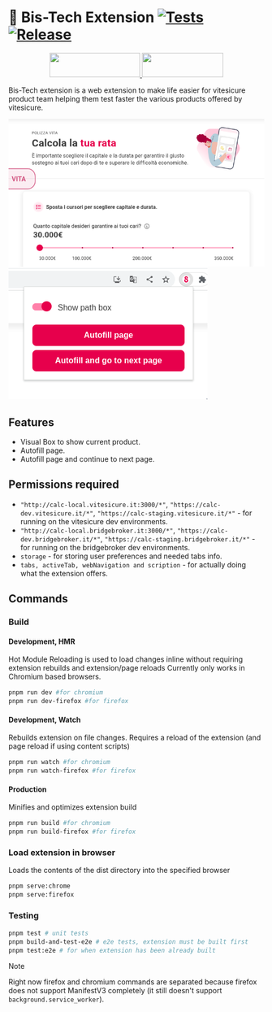 # 🥩 Bis-Tech Extension [![Tests](https://github.com/giuxtaposition/bis-tech-extension/actions/workflows/tests.yml/badge.svg)](https://github.com/giuxtaposition/bis-tech-extension/actions/workflows/tests.yml) [![Release](https://img.shields.io/github/v/release/giuxtaposition/bis-tech-extension.svg?maxAge=3600&label=release)](https://github.com/giuxtaposition/bis-tech-extension/releases)

<p align="center">
  <a href="https://github.com/giuxtaposition/bis-tech-extension/wiki/Install-extension-for-Chromium-(base)-browser" target="_blank">
    <img width="178" height="48" src="https://github.com/giuxtaposition/bis-tech-extension/blob/main/.github/images/chrome.png">
  </a>
  <a href="https://github.com/giuxtaposition/bis-tech-extension/releases/download/v1.0.2/extension.xpi" target="_blank">
    <img width="160" height="48" src="https://github.com/giuxtaposition/bis-tech-extension/blob/main/.github/images/firefox.png">
  </a>
</p>

Bis-Tech extension is a web extension to make life easier for vitesicure product team helping them test faster the various products offered by vitesicure.

![](/.github/images/path-box.png)
![](/.github/images/popup.png)

## Features

- Visual Box to show current product.
- Autofill page.
- Autofill page and continue to next page.

## Permissions required

- `"http://calc-local.vitesicure.it:3000/*"`, `"https://calc-dev.vitesicure.it/*"`, `"https://calc-staging.vitesicure.it/*"` - for running on the vitesicure dev environments.
- `"http://calc-local.bridgebroker.it:3000/*"`, `"https://calc-dev.bridgebroker.it/*"`, `"https://calc-staging.bridgebroker.it/*"` - for running on the bridgebroker dev environments.
- `storage` - for storing user preferences and needed tabs info.
- `tabs, activeTab, webNavigation and scription` - for actually doing what the extension offers.

## Commands

### Build

#### Development, HMR

Hot Module Reloading is used to load changes inline without requiring extension rebuilds and extension/page reloads
Currently only works in Chromium based browsers.

```sh
pnpm run dev #for chromium
pnpm run dev-firefox #for firefox
```

#### Development, Watch

Rebuilds extension on file changes. Requires a reload of the extension (and page reload if using content scripts)

```sh
pnpm run watch #for chromium
pnpm run watch-firefox #for firefox
```

#### Production

Minifies and optimizes extension build

```sh
pnpm run build #for chromium
pnpm run build-firefox #for firefox
```

### Load extension in browser

Loads the contents of the dist directory into the specified browser

```sh
pnpm serve:chrome
pnpm serve:firefox
```

### Testing

```sh
pnpm test # unit tests
pnpm build-and-test-e2e # e2e tests, extension must be built first
pnpm test:e2e # for when extension has been already built
```

> [!NOTE]  
> Right now firefox and chromium commands are separated because firefox does not support ManifestV3 completely (it still doesn't support `background.service_worker`).

